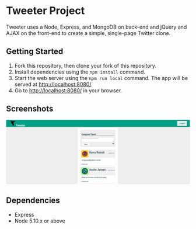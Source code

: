 # Tweeter Project

Tweeter uses a Node, Express, and MongoDB on back-end and jQuery and AJAX on the front-end to create a simple, single-page Twitter clone.
## Getting Started

1. Fork this repository, then clone your fork of this repository.
2. Install dependencies using the `npm install` command.
3. Start the web server using the `npm run local` command. The app will be served at <http://localhost:8080/>.
4. Go to <http://localhost:8080/> in your browser.

## Screenshots

!["Screenshot of tweet compose box"](https://github.com/49V/tweeter/blob/master/docs/tweet-box.png)

## Dependencies

- Express
- Node 5.10.x or above
